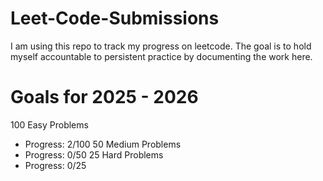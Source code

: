 # Leet-Code-Submissions
I am using this repo to track my progress on leetcode. The goal is to hold myself accountable to persistent practice by documenting the work here.

# Goals for 2025 - 2026
100 Easy Problems
- Progress: 2/100
50 Medium Problems
- Progress: 0/50
25 Hard Problems
- Progress: 0/25
